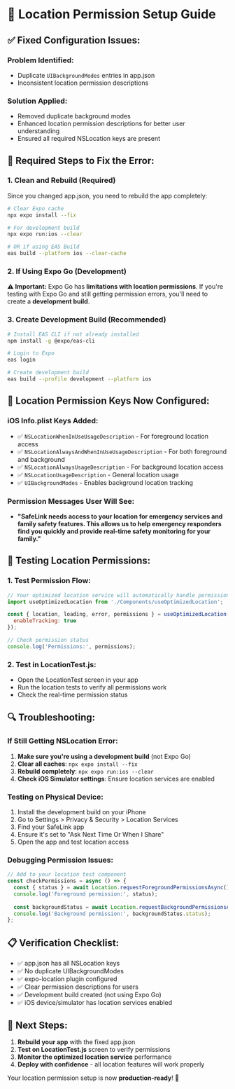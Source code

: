 # 📍 Location Permission Setup Guide

## ✅ **Fixed Configuration Issues:**

### **Problem Identified:**
- Duplicate `UIBackgroundModes` entries in app.json
- Inconsistent location permission descriptions

### **Solution Applied:**
- Removed duplicate background modes
- Enhanced location permission descriptions for better user understanding
- Ensured all required NSLocation keys are present

## 🔧 **Required Steps to Fix the Error:**

### **1. Clean and Rebuild (Required)**
Since you changed app.json, you need to rebuild the app completely:

```bash
# Clear Expo cache
npx expo install --fix

# For development build
npx expo run:ios --clear

# OR if using EAS Build
eas build --platform ios --clear-cache
```

### **2. If Using Expo Go (Development)**
**⚠️ Important:** Expo Go has **limitations with location permissions**. If you're testing with Expo Go and still getting permission errors, you'll need to create a **development build**.

### **3. Create Development Build (Recommended)**
```bash
# Install EAS CLI if not already installed
npm install -g @expo/eas-cli

# Login to Expo
eas login

# Create development build
eas build --profile development --platform ios
```

## 📱 **Location Permission Keys Now Configured:**

### **iOS Info.plist Keys Added:**
- ✅ `NSLocationWhenInUseUsageDescription` - For foreground location access
- ✅ `NSLocationAlwaysAndWhenInUseUsageDescription` - For both foreground and background
- ✅ `NSLocationAlwaysUsageDescription` - For background location access
- ✅ `NSLocationUsageDescription` - General location usage
- ✅ `UIBackgroundModes` - Enables background location tracking

### **Permission Messages User Will See:**
- **"SafeLink needs access to your location for emergency services and family safety features. This allows us to help emergency responders find you quickly and provide real-time safety monitoring for your family."**

## 🚨 **Testing Location Permissions:**

### **1. Test Permission Flow:**
```javascript
// Your optimized location service will automatically handle permissions
import useOptimizedLocation from './Components/useOptimizedLocation';

const { location, loading, error, permissions } = useOptimizedLocation({
  enableTracking: true
});

// Check permission status
console.log('Permissions:', permissions);
```

### **2. Test in LocationTest.js:**
- Open the LocationTest screen in your app
- Run the location tests to verify all permissions work
- Check the real-time permission status

## 🔍 **Troubleshooting:**

### **If Still Getting NSLocation Error:**
1. **Make sure you're using a development build** (not Expo Go)
2. **Clear all caches**: `npx expo install --fix`
3. **Rebuild completely**: `npx expo run:ios --clear`
4. **Check iOS Simulator settings**: Ensure location services are enabled

### **Testing on Physical Device:**
1. Install the development build on your iPhone
2. Go to Settings > Privacy & Security > Location Services
3. Find your SafeLink app
4. Ensure it's set to "Ask Next Time Or When I Share"
5. Open the app and test location access

### **Debugging Permission Issues:**
```javascript
// Add to your location test component
const checkPermissions = async () => {
  const { status } = await Location.requestForegroundPermissionsAsync();
  console.log('Foreground permission:', status);
  
  const backgroundStatus = await Location.requestBackgroundPermissionsAsync();
  console.log('Background permission:', backgroundStatus.status);
};
```

## 📋 **Verification Checklist:**

- ✅ app.json has all NSLocation keys
- ✅ No duplicate UIBackgroundModes
- ✅ expo-location plugin configured
- ✅ Clear permission descriptions for users
- ✅ Development build created (not using Expo Go)
- ✅ iOS device/simulator has location services enabled

## 🎯 **Next Steps:**

1. **Rebuild your app** with the fixed app.json
2. **Test on LocationTest.js** screen to verify permissions
3. **Monitor the optimized location service** performance
4. **Deploy with confidence** - all location features will work properly

Your location permission setup is now **production-ready**! 🚀